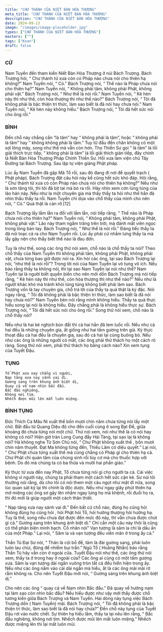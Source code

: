 ```yaml
---
title: "CHƯ THÁNH CỦA NIẾT BÀN HÒA THƯỢNG"
meta_title: "CHƯ THÁNH CỦA NIẾT BÀN HÒA THƯỢNG"
description: "CHƯ THÁNH CỦA NIẾT BÀN HÒA THƯỢNG"
date: 2024-09-13
image: "/images/image-placeholder.jpg"
types: ["CHƯ THÁNH CỦA NIẾT BÀN HÒA THƯỢNG"]
masters: [""]
tags: ["Koan"]
draft: false
---
```


### CỬ
Nam Tuyền đến tham kiến Niết Bàn Hòa Thượng ở núi Bách Trượng. Bách Trượng hỏi, “ Chư thánh từ xưa còn có Pháp nào chưa nói cho thiên hạ không?” Nam Tuyền nói, “ Có.” Bách Trượng nói, “ Thế nào là Pháp chưa nói cho thiên hạ?” Nam Tuyền nói, “ Không phải tâm, không phải Phật, không phải vật.” Bách Trượng nói, “ Như thế là nói rồi.” Nam Tuyền nói, “ Kẻ hèn này thì như thế, còn hòa thượng thì như thế nào?” Bách Trượng nói, “ Tôi đã không phải là bậc thiện tri thức, làm sao biết là đã nói hay chưa nói.” Nam Tuyền nói, “ Kẻ hèn này không hiểu.” Bách Trượng nói, “ Tôi đã hết sức nói cho ông rồi.”

### BÌNH
Đến chỗ này chẳng cần “là tâm” hay “ không phải là tâm”, hoặc “ không phải là tâm” hay “ không không phải là tâm.” Tuy từ đầu đến chân không có một sợi lông mày, song như thế mà vẫn còn hơn. Thọ Thiền Sư gọi “ là tâm” là lối giải thích trực tiếp, “ không phải là tâm” là lối giải thích gián tiếp, đây chính là Niết Bàn Hòa Thượng Pháp Chính Thiền Sư. Hồi xưa làm viện chủ Tây Đường tại Bách Trượng. Sau lập tự viện giảng Phật pháp.

Lúc ấy Nam Tuyền đã gặp Mã Tổ rồi, sau đó đang đi nơi để quyết trạch ( Phật pháp). Bách Trượng đặt câu hỏi này kể cũng hết sức khó đáp. Hỏi rằng, “ Chư thánh từ xưa có còn Pháp nào chưa nói cho thiên hạ không?” Nếu như là sơn tăng tôi, thì tôi đã bịt tai mà bỏ ra rồi. Hãy nhìn xem cơn lúng túng của lão hán này. Nếu như la một chuyên gia mà thấy thầy ta hỏi như thế hẳn đã nhìn thấu thầy ta rồi. Nam Tuyền chỉ dựa vào chỗ thấy của mình cho nên nói, “ Có.” Quả thật là càn rỡ.[12]

Bạch Trượng lấy lầm lẫn ra đối với lầm lẫn, nói tiếp rằng, “ Thế nào là Pháp chưa nói cho thiên hạ?” Nam Tuyền nói, “ Không phải tâm, không phải Phật, không phải vật.” Lão này tham ngắm trăng trên trời, mà đánh mất viên ngọc trong lòng bàn tay. Bách Trượng nói, “ Như thế là nói rồi.” Đáng tiếc thầy ta đã nói toạc cả ra cho Nam Tuyền rồi. Lúc ấy phải cứ nhắm lưng thầy ta mà lấy gậy nện cho thầy biết thế nào là đau đớn.

Tuy là như thế, song các ông thử nói xem, chỗ nào là chỗ thầy ta nói? Theo chỗ thấy của Nam Tuyền thì không phải tâm, không phải Phật, không phải vật, chưa từng bao giờ được nói ra. Xin hỏi các ông, tại sao Bách Trượng lại nói, “như thế là nói rồi”? Trong lời nói của Nam Tuyền lại vô tung vô ích. Nếu bảo rằng thầy ta không nói, thì tại sao Nam Tuyền lại nói như thế? Nam Tuyền lại là người biết quyền biến cho nên mới dồn Bách Trượng mà nói tiếp rằng, “ Kẻ hèn này thì như thế, còn hòa thượng thì như thế nào?” Nếu như là người khác khó mà tránh khỏi lúng túng không biết phải làm sao. Bách Trượng vốn là tay chuyên gia, chỗ trả lời của thấy ta quả thật là kỳ đặc. Nói ngay rằng, “ Tôi đã không phải là bậc thiện tri thức, làm sao biết là đã nói hay chưa nói?” Nam Tuyền bèn nói rằng mình không hiểu. Thầy ta quả thực hiểu song lại nói là không hiểu. Đây chẳng phải là không hiểu thực sự. Bách Trượng nói, “ Tôi đã hết sức nói cho ông rồi.” Song thử nói xem, chỗ nào là chỗ thầy nói?

Nếu như là hai kẻ nghịch bùn đất thì cả hai hẳn đã lem luốc rồi. Nếu như cả hai đều là những chuyên gia, ắt giống như hai tấm gương trên giá. Kỳ thực thoạt đầu cả hai đều là chuyên gia, sau đó cả hai lại cùng buông bỏ. Nếu như các ông là những người có mắt, các ông phải thử thách họ một cách rõ ràng. Song thử nói xem, phải thử thách họ bằng cách nào? Xin xem tụng của Tuyết Đậu.

### TỤNG
```
Tổ Phật xưa nay chẳng vì người,
Nạp tăng xưa nay sánh vai đi.
Gương sang trên khung ảnh biệt dị,
Quay cả về nam nhìn bắc đẩu.
Bắc đẩu nghiêng,
Không nơi tìm.
Nhếch được mũi lên mất luôn miệng.
```

### BÌNH TỤNG
Đức Thích Ca Mâu Ni xuất thế bốn mươi chín năm chưa từng nói lấy một chữ. Bắt đầu từ Quang Diệu độ cho đến cuối cùng ở song Bạt Đề, giữa khoảng đó chưa từng nói một chữ. Thử nói xem, nói như thế là có nói hay không có nói? Hiện giờ tràn Long Cung đầy Hải Tàng, tại sao lại là không nói? Há không nghe Từ Sơn Chủ nói, “ Chư Phật không xuất thế , bốn mươi chín năm thuyết. Đạt Ma không từng đến, Thiếu Lâm có diệu quyết.” Lại nói, “ Chư Phật chưa từng xuất thế mà cũng chẳng có Pháp gì cho thiên hạ cả. Chư Phật chỉ quán tâm của chúng sinh rồi tùy cơ mà cho thuốc hợp với bệnh. Do đó mà chúng ta có ba thừa và mười hai phần giáo.”

Kỳ thực từ xưa đến nay Phật, Tổ chưa từng nói gì cho người ta cả. Cái việc không vì người này, chúng ta phải tham một cách hết sức cận kẻ. Sư núi tôi thường nói rằng, dù cho tôi có nói them một câu ngọt như mật đi nữa, song lúc quan sát kỹ lại thì chính là độc dược. Nếu như ngay giây phút thiên hạ mở miệng các ông sơ gậy lên nhắm ngay lưng họ mà khệnh, rồi đuổi họ ra, thì đó mới là giúp người một cách thân thiết.

“ Nạp tăng xưa nay sánh vai đi.” Đến bất cứ chỗ nào, đúng họ cũng hỏi không đúng họ cũng hỏi , hỏi Phật hỏi Tổ, hỏi hướng thượng hỏi hướng hạ. Tuy là thế, song nếu chưa đạt được đến mức độ này, thì vẫn chưa được chút gì cả.” Gương sang trên khung ảnh biệt dị.” Chỉ cần một câu này thôi là cũng có thể phân biện minh bạch. Cổ nhân nói” Vạn tượng là sâm la chỉ là dấu ấn của một Pháp.” Lại nói, “ Sâm la và vạn tượng đều viên mãn ở trong ấy cả.”

Thần Tú Đại Sư nói, “ Thân là cội bồ đề, tâm là đài gương sang, phải luôn luôn lau chùi, đừng để nhiễm bụi trần.” Ngũ Tổ ( Hoằng Nhẫn) bảo rằng Thần Tú hãy vẫn còn ở ngoài cửa. Tuyết Đậu nói như thế, các ông thử nói xem, thầy ta ở trong hay ở ngoài cửa? Các ông ai cũng có một tấm gương xưa. Sâm la vạn tượng dài ngắn vuông tròn tất cả đều hiển hiện trong ấy. Nếu như các ông nắm vào cái dài ngắn mà hiểu, ắt là các ông mãi mãi rờ rẫm không ra. Cho nên Tuyết Đậu mới nói, “ Gương sáng trên khung ảnh biệt dị.”

Cho nên các ông “ quay cả về Nam nhìn Bắc đẩu.” Đã quay về hướng nam tại làm sao còn nhìn bắc đẩu? Nếu hiểu được như vậy mới thấy được chỗ tương kiến giữa Bách Trượng và Nam Tuyền. Hai dòng này tụng việc Bách Trượng dồn ( Nam Tuyền) mãi. Bách Trượng nói, “ Tôi đã không phải là bậc thiện tri thức, làm sao biết là đã nói hay chưa?” Đến chỗ này tụng của Tuyết Đậu rơi vào nước chết. Sự thiên hạ hiểu lầm, thầy ta lại nêu lên rằng, “ Bắc đẩu nghiêng, không nơi tìm. Nhếch được mũi lên mất luôn miệng.” Nhếch được miệng lên thì lại mất luôn mũi.


